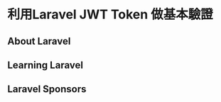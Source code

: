 <h1>利用Laravel JWT Token 做基本驗證</h1>

## About Laravel



## Learning Laravel



## Laravel Sponsors

